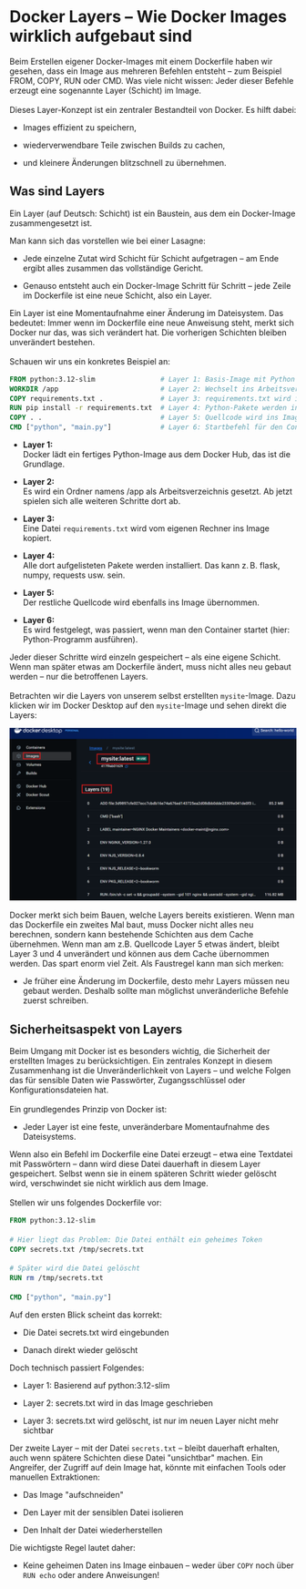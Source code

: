 ﻿# Docker Layers – Wie Docker Images wirklich aufgebaut sind

Beim Erstellen eigener Docker-Images mit einem Dockerfile haben wir gesehen, dass ein Image aus mehreren Befehlen entsteht – zum Beispiel FROM, COPY, RUN oder CMD. Was viele nicht wissen: Jeder dieser Befehle erzeugt eine sogenannte Layer (Schicht) im Image.
<br>
<br>
Dieses Layer-Konzept ist ein zentraler Bestandteil von Docker. Es hilft dabei:

- Images effizient zu speichern,

- wiederverwendbare Teile zwischen Builds zu cachen,

- und kleinere Änderungen blitzschnell zu übernehmen.

## Was sind Layers

Ein Layer (auf Deutsch: Schicht) ist ein Baustein, aus dem ein Docker-Image zusammengesetzt ist.

Man kann sich das vorstellen wie bei einer Lasagne:

- Jede einzelne Zutat wird Schicht für Schicht aufgetragen – am Ende ergibt alles zusammen das vollständige Gericht.

- Genauso entsteht auch ein Docker-Image Schritt für Schritt – jede Zeile im Dockerfile ist eine neue Schicht, also ein Layer.

Ein Layer ist eine Momentaufnahme einer Änderung im Dateisystem.
Das bedeutet: Immer wenn im Dockerfile eine neue Anweisung steht, merkt sich Docker nur das, was sich verändert hat. Die vorherigen Schichten bleiben unverändert bestehen.
<br>
<br>
Schauen wir uns ein konkretes Beispiel an:

```dockerfile
FROM python:3.12-slim                # Layer 1: Basis-Image mit Python
WORKDIR /app                         # Layer 2: Wechselt ins Arbeitsverzeichnis /app
COPY requirements.txt .              # Layer 3: requirements.txt wird ins Image kopiert
RUN pip install -r requirements.txt  # Layer 4: Python-Pakete werden installiert
COPY . .                             # Layer 5: Quellcode wird ins Image kopiert
CMD ["python", "main.py"]            # Layer 6: Startbefehl für den Container
```

- **Layer 1:**<br>
  Docker lädt ein fertiges Python-Image aus dem Docker Hub, das ist die Grundlage.

- **Layer 2:**<br>
  Es wird ein Ordner namens /app als Arbeitsverzeichnis gesetzt. Ab jetzt spielen sich alle weiteren Schritte dort ab.

- **Layer 3:**<br>
  Eine Datei `requirements.txt` wird vom eigenen Rechner ins Image kopiert.

- **Layer 4:**<br>
  Alle dort aufgelisteten Pakete werden installiert. Das kann z. B. flask, numpy, requests usw. sein.

- **Layer 5:**<br>
  Der restliche Quellcode wird ebenfalls ins Image übernommen.

- **Layer 6:**<br>
  Es wird festgelegt, was passiert, wenn man den Container startet (hier: Python-Programm ausführen).

Jeder dieser Schritte wird einzeln gespeichert – als eine eigene Schicht. Wenn man später etwas am Dockerfile ändert, muss nicht alles neu gebaut werden – nur die betroffenen Layers.
<br>
<br>
Betrachten wir die Layers von unserem selbst erstellten `mysite`-Image. Dazu klicken wir im Docker Desktop auf den `mysite`-Image und sehen direkt die Layers:

![](../assets/docker_90.png)

Docker merkt sich beim Bauen, welche Layers bereits existieren. Wenn man das Dockerfile ein zweites Mal baut, muss Docker nicht alles neu berechnen, sondern kann bestehende Schichten aus dem Cache übernehmen. Wenn man am z.B. Quellcode Layer 5 etwas ändert, bleibt Layer 3 und 4 unverändert und können aus dem Cache übernommen werden. Das spart enorm viel Zeit. Als Faustregel kann man sich merken:

- Je früher eine Änderung im Dockerfile, desto mehr Layers müssen neu gebaut werden. Deshalb sollte man möglichst unveränderliche Befehle zuerst schreiben.

## Sicherheitsaspekt von Layers

Beim Umgang mit Docker ist es besonders wichtig, die Sicherheit der erstellten Images zu berücksichtigen. Ein zentrales Konzept in diesem Zusammenhang ist die Unveränderlichkeit von Layers – und welche Folgen das für sensible Daten wie Passwörter, Zugangsschlüssel oder Konfigurationsdateien hat.
<br>
<br>
Ein grundlegendes Prinzip von Docker ist:

- Jeder Layer ist eine feste, unveränderbare Momentaufnahme des Dateisystems.

Wenn also ein Befehl im Dockerfile eine Datei erzeugt – etwa eine Textdatei mit Passwörtern – dann wird diese Datei dauerhaft in diesem Layer gespeichert. Selbst wenn sie in einem späteren Schritt wieder gelöscht wird, verschwindet sie nicht wirklich aus dem Image.
<br>
<br>
Stellen wir uns folgendes Dockerfile vor:

```dockerfile
FROM python:3.12-slim

# Hier liegt das Problem: Die Datei enthält ein geheimes Token
COPY secrets.txt /tmp/secrets.txt

# Später wird die Datei gelöscht
RUN rm /tmp/secrets.txt

CMD ["python", "main.py"]
```

Auf den ersten Blick scheint das korrekt:

- Die Datei secrets.txt wird eingebunden

- Danach direkt wieder gelöscht

Doch technisch passiert Folgendes:

- Layer 1: Basierend auf python:3.12-slim

- Layer 2: secrets.txt wird in das Image geschrieben

- Layer 3: secrets.txt wird gelöscht, ist nur im neuen Layer nicht mehr sichtbar

Der zweite Layer – mit der Datei `secrets.txt` – bleibt dauerhaft erhalten, auch wenn spätere Schichten diese Datei "unsichtbar" machen. Ein Angreifer, der Zugriff auf dein Image hat, könnte mit einfachen Tools oder manuellen Extraktionen:

- Das Image "aufschneiden"

- Den Layer mit der sensiblen Datei isolieren

- Den Inhalt der Datei wiederherstellen

Die wichtigste Regel lautet daher:

- Keine geheimen Daten ins Image einbauen – weder über `COPY` noch über `RUN echo` oder andere Anweisungen!

